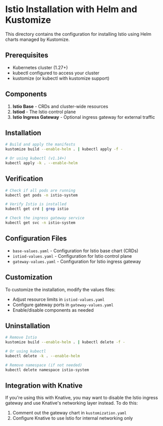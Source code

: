 # Istio Installation with Helm and Kustomize

This directory contains the configuration for installing Istio using Helm charts managed by Kustomize.

## Prerequisites

- Kubernetes cluster (1.27+)
- kubectl configured to access your cluster
- kustomize (or kubectl with kustomize support)

## Components

1. **Istio Base** - CRDs and cluster-wide resources
2. **Istiod** - The Istio control plane
3. **Istio Ingress Gateway** - Optional ingress gateway for external traffic

## Installation

```bash
# Build and apply the manifests
kustomize build --enable-helm . | kubectl apply -f -

# Or using kubectl (v1.14+)
kubectl apply -k . --enable-helm
```

## Verification

```bash
# Check if all pods are running
kubectl get pods -n istio-system

# Verify Istio is installed
kubectl get crd | grep istio

# Check the ingress gateway service
kubectl get svc -n istio-system
```

## Configuration Files

- `base-values.yaml` - Configuration for Istio base chart (CRDs)
- `istiod-values.yaml` - Configuration for Istio control plane
- `gateway-values.yaml` - Configuration for Istio ingress gateway

## Customization

To customize the installation, modify the values files:
- Adjust resource limits in `istiod-values.yaml`
- Configure gateway ports in `gateway-values.yaml`
- Enable/disable components as needed

## Uninstallation

```bash
# Remove Istio
kustomize build --enable-helm . | kubectl delete -f -

# Or using kubectl
kubectl delete -k . --enable-helm

# Remove namespace (if not needed)
kubectl delete namespace istio-system
```

## Integration with Knative

If you're using this with Knative, you may want to disable the Istio ingress gateway
and use Knative's networking layer instead. To do this:
1. Comment out the gateway chart in `kustomization.yaml`
2. Configure Knative to use Istio for internal networking only